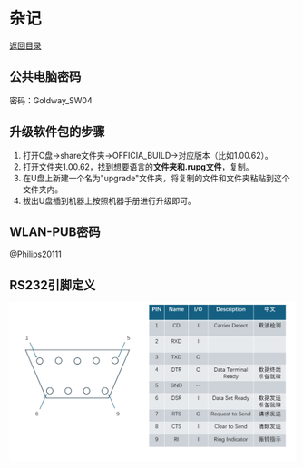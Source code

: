 # 杂记

[返回目录](../Index.md)

## 公共电脑密码

密码：Goldway_SW04

## 升级软件包的步骤

1. 打开C盘->share文件夹->OFFICIA_BUILD->对应版本（比如1.00.62）。
2. 打开文件夹1.00.62，找到想要语言的**文件夹和.rupg文件**，复制。
3. 在U盘上新建一个名为"upgrade"文件夹，将复制的文件和文件夹粘贴到这个文件夹内。
4. 拔出U盘插到机器上按照机器手册进行升级即可。

## WLAN-PUB密码

@Philips20111

## RS232引脚定义

![RS232引脚定义](./Photos/RS232%20Pin%20Definition.png)
